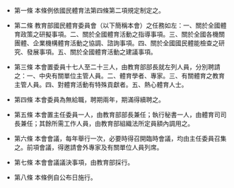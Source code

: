 * 第一條 本條例依國民體育法第四條第二項規定制定之。

* 第二條 教育部國民體育委員會（以下簡稱本會）之任務如左：一、關於全國體育政策之研擬事項。二、關於全國體育活動之指導事項。三、關於全國各機關團體、企業機構體育活動之協調、諮詢事項。四、關於全國國民體能檢查之研究、發展事項。五、關於全國體育活動之建議事項。

* 第三條 本會置委員十七人至二十三人，由教育部部長就左列人員，分別聘請之：一、中央有關單位主管人員。二、體育學者、專家。三、有關體育之教育主管人員。四、對體育活動有特殊貢獻者。五、熱心體育人士。

* 第四條 本會委員為無給職，聘期兩年，期滿得續聘之。

* 第五條 本會置主任委員一人，由教育部部長兼任；執行秘書一人，由體育司司長兼任；其餘所需工作人員，由教育部組織法所定員額內調用之。

* 第六條 本會會議，每年舉行一次，必要時得召開臨時會議，均由主任委員召集之。前項會議，得邀請會外專家及有關單位人員列席。

* 第七條 本會會議議決事項，由教育部採行。

* 第八條 本條例自公布日施行。

